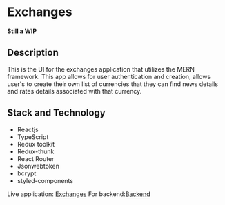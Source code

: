 # Exchanges

**Still a WIP**

## Description

This is the UI for the exchanges application that utilizes the MERN framework. This app allows for user authentication and creation, allows user's to create their own list of currencies that they can find news details and rates details associated with that currency.

## Stack and Technology

- Reactjs
- TypeScript
- Redux toolkit
- Redux-thunk
- React Router
- Jsonwebtoken
- bcrypt
- styled-components

Live application: [Exchanges](https://currency-exchanges.netlify.app/)
For backend:[Backend](https://github.com/ferddecoded/currency-exchange)
